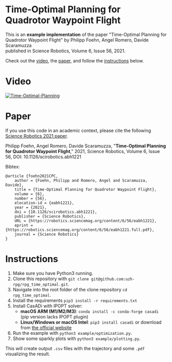 # Time-Optimal Planning for Quadrotor Waypoint Flight
This is an **example implementation** of the paper "Time-Optimal Planning for Quadrotor Waypoint Flight" by Philipp Foehn, Angel Romero, Davide Scaramuzza  
published in Science Robotics, Volume 6, Issue 56, 2021.

Check out the [video](https://www.youtube.com/watch?v=ZPI8U1uSJUs), the [paper](http://rpg.ifi.uzh.ch/docs/ScienceRobotics21_Foehn.pdf), and follow the [instructions](#instructions) below.


# Video
[![Time-Optimal-Planning](https://img.youtube.com/vi/ZPI8U1uSJUs/0.jpg)](https://www.youtube.com/watch?v=ZPI8U1uSJUs)

# Paper
If you use this code in an academic context, please cite the following [Science Robotics 2021 paper](http://rpg.ifi.uzh.ch/docs/ScienceRobotics21_Foehn.pdf).

Philipp Foehn, Angel Romero, Davide Scaramuzza,
"**Time-Optimal Planning for Quadrotor Waypoint Flight**,"
2021, Science Robotics, Volume 6, Issue 56, DOI: 10.1126/scirobotics.abh1221  
  
Bibtex:
```
@article {foehn2021CPC,
	author = {Foehn, Philipp and Romero, Angel and Scaramuzza, Davide},
	title = {Time-Optimal Planning for Quadrotor Waypoint Flight},
	volume = {6},
	number = {56},
	elocation-id = {eabh1221},
	year = {2021},
	doi = {10.1126/scirobotics.abh1221},
	publisher = {Science Robotics},
	URL = {https://robotics.sciencemag.org/content/6/56/eabh1221},
	eprint = {https://robotics.sciencemag.org/content/6/56/eabh1221.full.pdf},
	journal = {Science Robotics}
}
```

# Instructions
1. Make sure you have Python3 running.
2. Clone this repository with `git clone git@github.com:uzh-rpg/rpg_time_optimal.git`.
3. Navigate into the root folder of the clone repository `cd rpg_time_optimal`.
4. Install the requirements `pip3 install -r requirements.txt`
5. Install CasADi with IPOPT solver:
   - **macOS ARM (M1/M2/M3)**: `conda install -c conda-forge casadi` (pip version lacks IPOPT plugin)
   - **Linux/Windows or macOS Intel**: `pip3 install casadi` or download from [the official website](https://web.casadi.org)
6. Run the example with `python3 example/optimization.py`.
7. Show some sparkly plots with `python3 example/plotting.py`.

This will create output `.csv` files with the trajectory and some `.pdf` visualizing the result.
